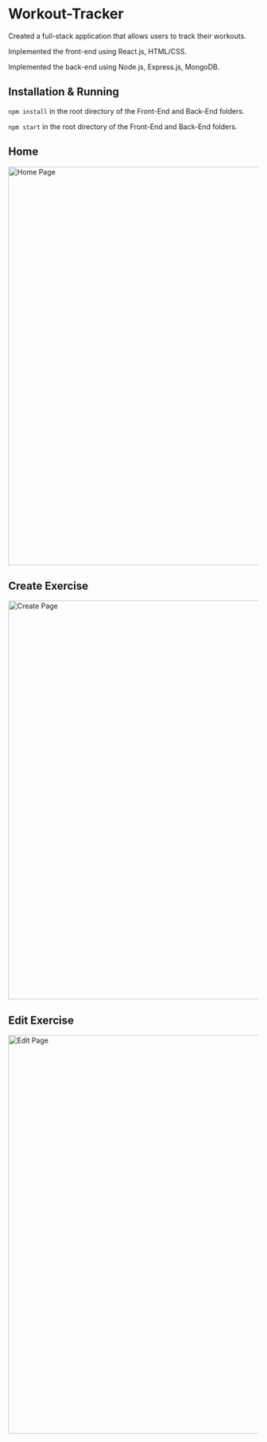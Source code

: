 # Workout-Tracker
Created a full-stack application that allows users to track their workouts.

Implemented the front-end using React.js, HTML/CSS.

Implemented the back-end using Node.js, Express.js, MongoDB.

## Installation & Running
```npm install``` in the root directory of the Front-End and Back-End folders.

```npm start``` in the root directory of the Front-End and Back-End folders.

## Home
<img width="800" alt="Home Page" src="https://user-images.githubusercontent.com/84875686/215915119-5e822a5a-20b7-4c26-8636-12072bf092ae.png">

## Create Exercise
<img width="800" alt="Create Page" src="https://user-images.githubusercontent.com/84875686/215915132-2012b926-ec09-4b4a-996e-9c7458ac85f3.png">

## Edit Exercise
<img width="800" alt="Edit Page" src="https://user-images.githubusercontent.com/84875686/215915128-de68827c-0efe-4d98-89ba-828d0b8a07bf.png">
